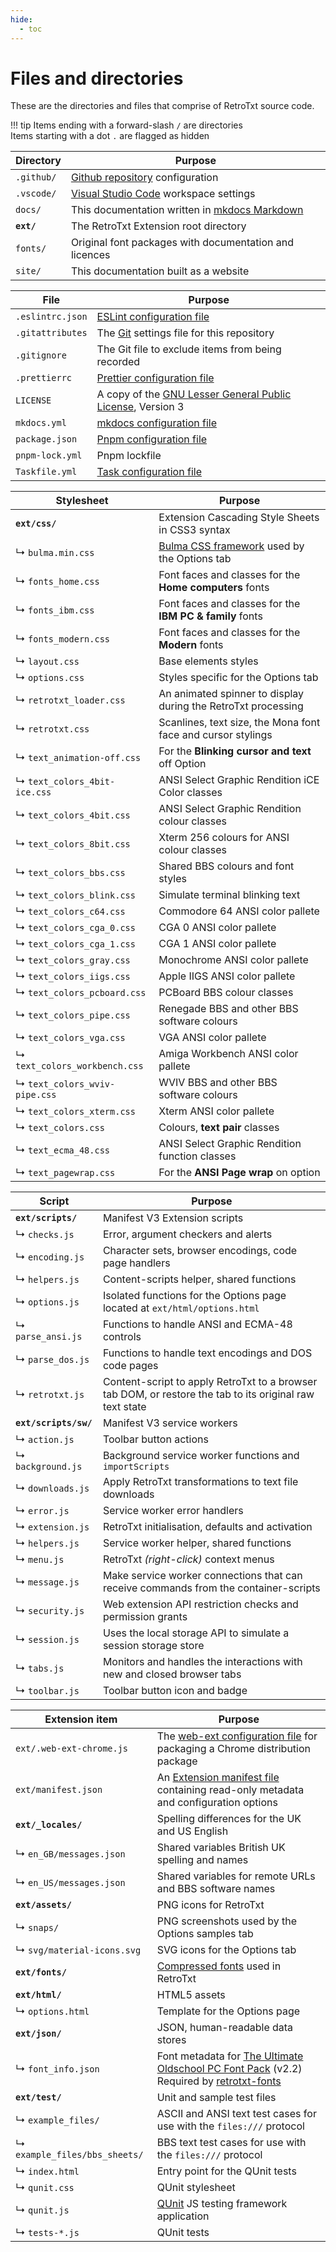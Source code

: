 ```yaml
---
hide:
  - toc
---
```

# Files and directories

These are the directories and files that comprise of RetroTxt source code.

!!! tip
    Items ending with a forward-slash `/` are directories<br>
    Items starting with a dot `.` are flagged as hidden

| Directory | Purpose |
| -- | -- |
| `.github/` | [Github repository](https://github.com/bengarrett/RetroTxt) configuration |
| `.vscode/` | [Visual Studio Code](https://code.visualstudio.com) workspace settings |
| `docs/` | This documentation written in [mkdocs Markdown](https://www.mkdocs.org/) |
| **`ext/`** | The RetroTxt Extension root directory |
| `fonts/` | Original font packages with documentation and licences
| `site/` | This documentation built as a website |

| File | Purpose |
| -- | -- |
| `.eslintrc.json` | [ESLint configuration file](https://eslint.org/docs/user-guide/configuring) |
| `.gitattributes` | The [Git](https://git-scm.com) settings file for this repository |
| `.gitignore` | The Git file to exclude items from being recorded |
| `.prettierrc` | [Prettier configuration file](https://prettier.io/) |
| `LICENSE` | A copy of the [GNU Lesser General Public License](http://www.gnu.org/licenses/lgpl-3.0.en.html), Version 3 |
| `mkdocs.yml` | [mkdocs configuration file](https://www.mkdocs.org/) |
| `package.json` | [Pnpm configuration file](https://pnpm.io/) |
| `pnpm-lock.yml` | Pnpm lockfile |
| `Taskfile.yml` | [Task configuration file](https://taskfile.dev) |

| Stylesheet | Purpose |
| -- | -- |
| **`ext/css/`** | Extension Cascading Style Sheets in CSS3 syntax |
| ↳ `bulma.min.css` | [Bulma CSS framework](https://bulma.io) used by the Options tab |
| ↳ `fonts_home.css` | Font faces and classes for the **Home computers** fonts |
| ↳ `fonts_ibm.css` | Font faces and classes for the **IBM PC & family** fonts |
| ↳ `fonts_modern.css` | Font faces and classes for the **Modern** fonts |
| ↳ `layout.css` | Base elements styles |
| ↳ `options.css` | Styles specific for the Options tab |
| ↳ `retrotxt_loader.css` | An animated spinner to display during the RetroTxt processing |
| ↳ `retrotxt.css` | Scanlines, text size, the Mona font face and cursor stylings |
| ↳ `text_animation-off.css` | For the **Blinking cursor and text** off Option |
| ↳ `text_colors_4bit-ice.css` | ANSI Select Graphic Rendition iCE Color classes |
| ↳ `text_colors_4bit.css` | ANSI Select Graphic Rendition colour classes |
| ↳ `text_colors_8bit.css` | Xterm 256 colours for ANSI colour classes |
| ↳ `text_colors_bbs.css` | Shared BBS colours and font styles |
| ↳ `text_colors_blink.css` | Simulate terminal blinking text |
| ↳ `text_colors_c64.css` | Commodore 64 ANSI color pallete |
| ↳ `text_colors_cga_0.css` | CGA 0 ANSI color pallete |
| ↳ `text_colors_cga_1.css` | CGA 1 ANSI color pallete |
| ↳ `text_colors_gray.css` | Monochrome ANSI color pallete |
| ↳ `text_colors_iigs.css` | Apple IIGS ANSI color pallete |
| ↳ `text_colors_pcboard.css` | PCBoard BBS colour classes |
| ↳ `text_colors_pipe.css` | Renegade BBS and other BBS software colours |
| ↳ `text_colors_vga.css` | VGA ANSI color pallete |
| ↳ `text_colors_workbench.css` | Amiga Workbench ANSI color pallete |
| ↳ `text_colors_wviv-pipe.css` | WVIV BBS and other BBS software colours |
| ↳ `text_colors_xterm.css` | Xterm ANSI color pallete |
| ↳ `text_colors.css` | Colours, **text pair** classes |
| ↳ `text_ecma_48.css` | ANSI Select Graphic Rendition function classes |
| ↳ `text_pagewrap.css` | For the **ANSI Page wrap** on option |

| Script | Purpose |
| -- | -- |
| **`ext/scripts/`** | Manifest V3 Extension scripts |
| ↳ `checks.js` | Error, argument checkers and alerts |
| ↳ `encoding.js` | Character sets, browser encodings, code page handlers |
| ↳ `helpers.js` | Content-scripts helper, shared functions |
| ↳ `options.js` | Isolated functions for the Options page located at `ext/html/options.html` |
| ↳ `parse_ansi.js` | Functions to handle ANSI and ECMA-48 controls |
| ↳ `parse_dos.js` | Functions to handle text encodings and DOS code pages |
| ↳ `retrotxt.js` | Content-script to apply RetroTxt to a browser tab DOM, or restore the tab to its original raw text state |
| **`ext/scripts/sw/`** | Manifest V3 service workers |
| ↳ `action.js` | Toolbar button actions |
| ↳ `background.js` | Background service worker functions and `importScripts` |
| ↳ `downloads.js` | Apply RetroTxt transformations to text file downloads |
| ↳ `error.js` | Service worker error handlers |
| ↳ `extension.js` | RetroTxt initialisation, defaults and activation |
| ↳ `helpers.js` | Service worker helper, shared functions |
| ↳ `menu.js` | RetroTxt _(right-click)_ context menus |
| ↳ `message.js` | Make service worker connections that can receive commands from the container-scripts |
| ↳ `security.js` | Web extension API restriction checks and permission grants |
| ↳ `session.js` | Uses the local storage API to simulate a session storage store |
| ↳ `tabs.js` | Monitors and handles the interactions with new and closed browser tabs |
| ↳ `toolbar.js` | Toolbar button icon and badge |

| Extension item | Purpose |
| -- | -- |
| `ext/.web-ext-chrome.js` | The [web-ext configuration file](https://developer.mozilla.org/en-US/docs/Mozilla/Add-ons/WebExtensions/Getting_started_with_web-ext#Setting_option_defaults_in_a_configuration_file) for packaging a Chrome distribution package |
| `ext/manifest.json` | An [Extension manifest file](https://developer.mozilla.org/en-US/docs/Mozilla/Add-ons/WebExtensions/manifest.json) containing read-only metadata and configuration options |
| **`ext/_locales/`** | Spelling differences for the UK and US English |
|  ↳ `en_GB/messages.json` | Shared variables British UK spelling and names |
|  ↳ `en_US/messages.json` | Shared variables for remote URLs and BBS software names |
| **`ext/assets/`** | PNG icons for RetroTxt |
|  ↳ `snaps/` | PNG screenshots used by the Options samples tab |
|  ↳ `svg/material-icons.svg` | SVG icons for the Options tab |
| **`ext/fonts/`** | [Compressed fonts](https://developer.mozilla.org/en-US/docs/Web/Guide/WOFF) used in RetroTxt |
| **`ext/html/`** | HTML5 assets |
| ↳ `options.html` | Template for the Options page |
| **`ext/json/`** | JSON, human-readable data stores |
| ↳ `font_info.json` | Font metadata for [The Ultimate Oldschool PC Font Pack](https://int10h.org/oldschool-pc-fonts/) (v2.2)<br>Required by [retrotxt-fonts](https://github.com/bengarrett/retrotxt-fonts) |
| **`ext/test/`** | Unit and sample test files |
| ↳ `example_files/` | ASCII and ANSI text test cases for use with the `files:///` protocol |
| ↳ `example_files/bbs_sheets/` | BBS text test cases for use with the `files:///` protocol |
| ↳ `index.html` | Entry point for the QUnit tests |
| ↳ `qunit.css` | QUnit stylesheet |
| ↳ `qunit.js` | [QUnit](https://qunitjs.com) JS testing framework application |
| ↳ `tests-*.js` | QUnit tests |
